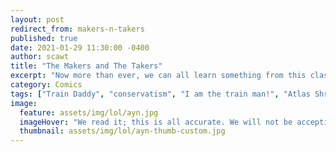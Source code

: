 ```yaml
---
layout: post
redirect_from: makers-n-takers
published: true
date: 2021-01-29 11:30:00 -0400
author: scawt
title: "The Makers and The Takers"
excerpt: "Now more than ever, we can all learn something from this classic tale of... some men who uh... um... Hey, is it really sweaty in here or is that just me? Can someone turn down the corporate tax rate a bit?"
category: Comics
tags: ["Train Daddy", "conservatism", "I am the train man!", "Atlas Shrugged", "Ayn Randy", "makers and takers", "literature", "objectivism", "more like objectively horny", "book report", "hungry butts", "manifest destiny", "trains", "government", "bedtime stories for conservatives", "based on a true story", "horny ghosts", "WHAT THAT DICK DO", "WHAT THAT UNFETTERED CAPITALISM DO" , "anal probes", "Galt's Gulch", "horny police", "Mitt Romney", "someone's specific fantasy"]  
image:
  feature: assets/img/lol/ayn.jpg
  imageHover: "We read it; this is all accurate. We will not be accepting followup questions, goodbye."
  thumbnail: assets/img/lol/ayn-thumb-custom.jpg
---
```

